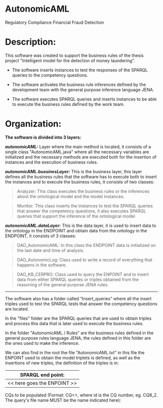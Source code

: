 # AutonomicAML
Regulatory Compliance Financial Fraud Detection

# Description:
  This software was created to support the business rules of the thesis project "Intelligent model for the detection of money laundering".

* The software inserts instances to test the responses of the SPARQL queries to the competency questions.

* The software activates the business rule inferences defined by the development team with the general purpose inference language JENA.

* The software executes SPARQL queries and inserts instances to be able to execute the business rules defined by the work team.

# Organization:
**The software is divided into 3 layers:**

***autonomicAML:*** Layer where the main method is located, it consists of a single class "AutonomicAML.java" where all the necessary variables are initialized and the necessary methods are executed both for the insertion of instances and the execution of business rules.

***autonomicAML.bussinesLayer:*** This is the business layer, this layer defines all the business rules that the software has to execute both to insert the instances and to execute the business rules, it consists of two classes:

> Analyzer: This class executes the business rules or the inferences about the ontological model and the model instances.

> Monitor: This class inserts the instances to test the SPARQL queries that answer the competency questions, it also executes SPARQL queries that support the inference of the ontological model

***autonomicAML.dataLayer:*** This is the data layer, it is used to insert data to the ontology in the ENDPOINT and obtain data from the ontology in the ENDPOINT, it consists of 3 classes:

> DAO_AutonomicAML: In this class the ENDPOINT data is initialized on the last date and time of analysis.

> DAO_AutonomicLog: Class used to write a record of everything that happens in the software.

> DAO_KB_CERPRO: Class used to query the ENPOINT and to insert data from either SPARQL queries or triples obtained from the reasoning of the general purpose JENA rules.
----
  The software also has a folder called “Insert_queries” where all the insert triples used to test the SPARQL tests that answer the competency questions are located.

  In the "files" folder are the SPARQL queries that are used to obtain triples and process this data that is later used to execute the business rules.

  In the folder "AutonomicAML / Rules" are the business rules defined in the general purpose rules language JENA, the rules defined in this folder are the ones used to make the inference.

  We can also find in the root the file "AutonomicAML.txt" in this file the ENPOINT used to obtain the model triplets is defined, as well as the insertions of new triples, the definition of the triples is in:

SPARQL end point:          |
---------------------------|
<< here goes the ENPOINT >>|

CQs to be populated (Format: CQ<<ID>>, where id is the CQ number, eg. CQ8_2. The query's file name MUST be the name indicated here):
